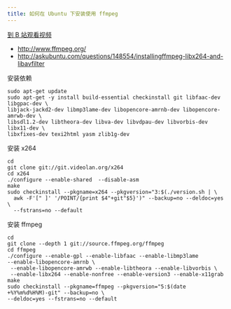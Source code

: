 ```yaml
---
title: 如何在 Ubuntu 下安装使用 ffmpeg
---
```


[到 B 站观看视频](https://www.bilibili.com/video/av97008399?from=search&seid=800097720283775439)

- <http://www.ffmpeg.org/>
- <http://askubuntu.com/questions/148554/installingffmpeg-libx264-and-libavfilter>

安装依赖

~~~
sudo apt-get update
sudo apt-get -y install build-essential checkinstall git libfaac-dev libgpac-dev \
libjack-jackd2-dev libmp3lame-dev libopencore-amrnb-dev libopencore-amrwb-dev \
libsdl1.2-dev libtheora-dev libva-dev libvdpau-dev libvorbis-dev libx11-dev \
libxfixes-dev texi2html yasm zlib1g-dev
~~~

安装 x264

~~~
cd
git clone git://git.videolan.org/x264
cd x264
./configure --enable-shared  --disable-asm
make
sudo checkinstall --pkgname=x264 --pkgversion="3:$(./version.sh | \
  awk -F'[" ]' '/POINT/{print $4"+git"$5}')" --backup=no --deldoc=yes \
  --fstrans=no --default
~~~

安装 ffmpeg

~~~
cd
git clone --depth 1 git://source.ffmpeg.org/ffmpeg
cd ffmpeg
./configure --enable-gpl --enable-libfaac --enable-libmp3lame
--enable-libopencore-amrnb \
 --enable-libopencore-amrwb --enable-libtheora --enable-libvorbis \
 --enable-libx264 --enable-nonfree --enable-version3 --enable-x11grab
make
sudo checkinstall --pkgname=ffmpeg --pkgversion="5:$(date +%Y%m%d%H%M)-git" --backup=no \
--deldoc=yes --fstrans=no --default
~~~
